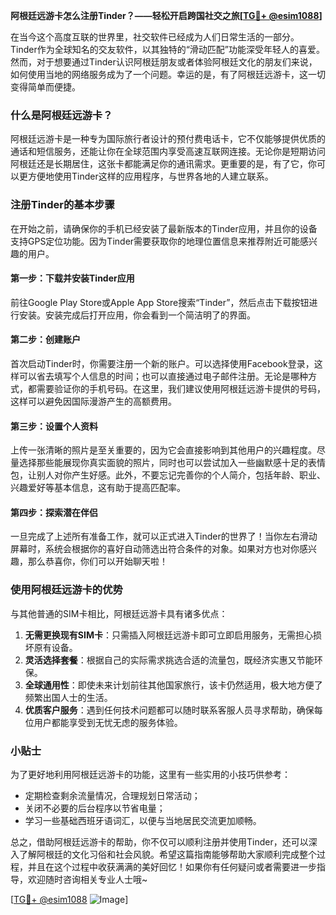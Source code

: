 **阿根廷远游卡怎么注册Tinder？——轻松开启跨国社交之旅[[TG💪+ @esim1088](https://t.me/s/esim1088)]**

在当今这个高度互联的世界里，社交软件已经成为人们日常生活的一部分。Tinder作为全球知名的交友软件，以其独特的“滑动匹配”功能深受年轻人的喜爱。然而，对于想要通过Tinder认识阿根廷朋友或者体验阿根廷文化的朋友们来说，如何使用当地的网络服务成为了一个问题。幸运的是，有了阿根廷远游卡，这一切变得简单而便捷。

### 什么是阿根廷远游卡？

阿根廷远游卡是一种专为国际旅行者设计的预付费电话卡，它不仅能够提供优质的通话和短信服务，还能让你在全球范围内享受高速互联网连接。无论你是短期访问阿根廷还是长期居住，这张卡都能满足你的通讯需求。更重要的是，有了它，你可以更方便地使用Tinder这样的应用程序，与世界各地的人建立联系。

### 注册Tinder的基本步骤

在开始之前，请确保你的手机已经安装了最新版本的Tinder应用，并且你的设备支持GPS定位功能。因为Tinder需要获取你的地理位置信息来推荐附近可能感兴趣的用户。

#### 第一步：下载并安装Tinder应用
前往Google Play Store或Apple App Store搜索“Tinder”，然后点击下载按钮进行安装。安装完成后打开应用，你会看到一个简洁明了的界面。

#### 第二步：创建账户
首次启动Tinder时，你需要注册一个新的账户。可以选择使用Facebook登录，这样可以省去填写个人信息的时间；也可以直接通过电子邮件注册。无论是哪种方式，都需要验证你的手机号码。在这里，我们建议使用阿根廷远游卡提供的号码，这样可以避免因国际漫游产生的高额费用。

#### 第三步：设置个人资料
上传一张清晰的照片是至关重要的，因为它会直接影响到其他用户的兴趣程度。尽量选择那些能展现你真实面貌的照片，同时也可以尝试加入一些幽默感十足的表情包，让别人对你产生好感。此外，不要忘记完善你的个人简介，包括年龄、职业、兴趣爱好等基本信息，这有助于提高匹配率。

#### 第四步：探索潜在伴侣
一旦完成了上述所有准备工作，就可以正式进入Tinder的世界了！当你左右滑动屏幕时，系统会根据你的喜好自动筛选出符合条件的对象。如果对方也对你感兴趣，那么恭喜你，你们可以开始聊天啦！

### 使用阿根廷远游卡的优势

与其他普通的SIM卡相比，阿根廷远游卡具有诸多优点：

1. **无需更换现有SIM卡**：只需插入阿根廷远游卡即可立即启用服务，无需担心损坏原有设备。
2. **灵活选择套餐**：根据自己的实际需求挑选合适的流量包，既经济实惠又节能环保。
3. **全球通用性**：即使未来计划前往其他国家旅行，该卡仍然适用，极大地方便了频繁出国人士的生活。
4. **优质客户服务**：遇到任何技术问题都可以随时联系客服人员寻求帮助，确保每位用户都能享受到无忧无虑的服务体验。

### 小贴士

为了更好地利用阿根廷远游卡的功能，这里有一些实用的小技巧供参考：
- 定期检查剩余流量情况，合理规划日常活动；
- 关闭不必要的后台程序以节省电量；
- 学习一些基础西班牙语词汇，以便与当地居民交流更加顺畅。

总之，借助阿根廷远游卡的帮助，你不仅可以顺利注册并使用Tinder，还可以深入了解阿根廷的文化习俗和社会风貌。希望这篇指南能够帮助大家顺利完成整个过程，并且在这个过程中收获满满的美好回忆！如果你有任何疑问或者需要进一步指导，欢迎随时咨询相关专业人士哦~

[[TG💪+ @esim1088](https://t.me/s/esim1088) ![Image](https://i.postimg.cc/4NQfJmqS/Snipaste-2025-05-13-00-14-12.png)]